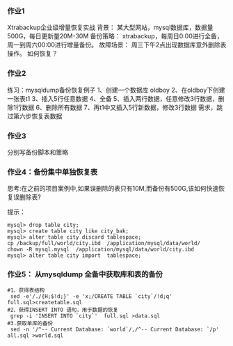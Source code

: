 ### 作业1

 Xtrabackup企业级增量恢复实战
背景：
某大型网站，mysql数据库，数据量500G，每日更新量20M-30M
备份策略：
xtrabackup，每周日0:00进行全备，周一到周六00:00进行增量备份。
故障场景：
周三下午2点出现数据库意外删除表操作。
如何恢复？

### 作业2

练习：mysqldump备份恢复例子
1、创建一个数据库 oldboy
2、在oldboy下创建一张表t1
3、插入5行任意数据
4、全备
5、插入两行数据，任意修改3行数据，删除1行数据
6、删除所有数据
7、再t1中又插入5行新数据，修改3行数据
需求，跳过第六步恢复表数据



### 作业3

分别写备份脚本和策略

### 作业4：备份集中单独恢复表

思考:在之前的项目案例中,如果误删除的表只有10M,而备份有500G,该如何快速恢复误删除表?

提示：

```shell
mysql> drop table city;
mysql> create table city like city_bak;
mysql> alter table city discard tablespace;
cp /backup/full/world/city.ibd  /application/mysql/data/world/
chown -R mysql.mysql  /application/mysql/data/world/city.ibd 
mysql> alter table city import  tablespace;
```



### 作业5： 从mysqldump 全备中获取库和表的备份

```shell
#1、获得表结构
 sed -e'/./{H;$!d;}' -e 'x;/CREATE TABLE `city`/!d;q'  full.sql>createtable.sql
#2、获得INSERT INTO 语句，用于数据的恢复
 grep -i 'INSERT INTO `city`'  full.sql >data.sql
#3.获取单库的备份
 sed -n '/^-- Current Database: `world`/,/^-- Current Database: `/p' all.sql >world.sql
```

